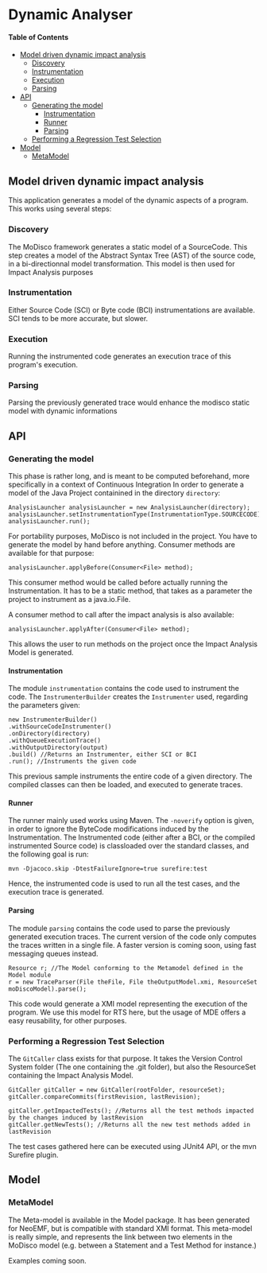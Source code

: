 # Dynamic Analyser

#### Table of Contents
  * [Model driven dynamic impact analysis](#model-driven-dynamic-impact-analysis)
    + [Discovery](#discovery)
    + [Instrumentation](#instrumentation)
    + [Execution](#execution)
    + [Parsing](#parsing)
  * [API](#api)
    + [Generating the model](#generating-the-model)
      - [Instrumentation](#instrumentation-1)
      - [Runner](#runner)
      - [Parsing](#parsing-1)
    + [Performing a Regression Test Selection](#performing-a-regression-test-selection)
  * [Model](#model)
    + [MetaModel](#metamodel)
    
## Model driven dynamic impact analysis

This application generates a model of the dynamic aspects of a program.
This works using several steps: 

### Discovery 

The MoDisco framework generates a static model of a SourceCode. This step creates a model of the Abstract Syntax Tree (AST) of the source code, in a bi-directionnal model transformation. This model is then used for Impact Analysis purposes

### Instrumentation 

Either Source Code (SCI) or Byte code (BCI) instrumentations are available. SCI tends to be more accurate, but slower.

### Execution

Running the instrumented code generates an execution trace of this program's execution.

### Parsing 

Parsing the previously generated trace would enhance the modisco static model with dynamic informations

## API

### Generating the model

This phase is rather long, and is meant to be computed beforehand, more specifically in a context of Continuous Integration
In order to generate a model of the Java Project containined in the directory `directory`:

```
AnalysisLauncher analysisLauncher = new AnalysisLauncher(directory);
analysisLauncher.setInstrumentationType(InstrumentationType.SOURCECODE);
analysisLauncher.run();
```
For portability purposes, MoDisco is not included in the project. You have to generate the model by hand before anything. 
Consumer methods are available for that purpose:

```
analysisLauncher.applyBefore(Consumer<File> method);
```

This consumer method would be called before actually running the Instrumentation. It has to be a static method, that takes as a parameter the project to instrument as a java.io.File. 

A consumer method to call after the impact analysis is also available: 

```
analysisLauncher.applyAfter(Consumer<File> method);
```

This allows the user to run methods on the project once the Impact Analysis Model is generated.

#### Instrumentation

The module `instrumentation` contains the code used to instrument the code. The `InstrumenterBuilder` creates the `Instrumenter` used, regarding the parameters given:  

```
new InstrumenterBuilder()
.withSourceCodeInstrumenter()
.onDirectory(directory)
.withQueueExecutionTrace()
.withOutputDirectory(output)
.build() //Returns an Instrumenter, either SCI or BCI
.run(); //Instruments the given code
```

This previous sample instruments the entire code of a given directory. The compiled classes can then be loaded, and executed to generate traces. 

#### Runner 

The runner mainly used works using Maven. The `-noverify` option is given, in order to ignore the ByteCode modifications induced by the Instrumentation. The Instrumented code (either after a BCI, or the compiled instrumented Source code) is classloaded over the standard classes, and the following goal is run: 

`mvn -Djacoco.skip -DtestFailureIgnore=true surefire:test`

Hence, the instrumented code is used to run all the test cases, and the execution trace is generated. 

#### Parsing

The module `parsing` contains the code used to parse the previously generated execution traces. The current version of the code only computes the traces written in a single file. A faster version is coming soon, using fast messaging queues instead.

```
Resource r; //The Model conforming to the Metamodel defined in the Model module
r = new TraceParser(File theFile, File theOutputModel.xmi, ResourceSet moDiscoModel).parse();
```

This code would generate a XMI model representing the execution of the program. We use this model for RTS here, but the usage of MDE offers a easy reusability, for other purposes. 

### Performing a Regression Test Selection

The `GitCaller` class exists for that purpose. It takes the Version Control System folder (The one containing the .git folder), but also the ResourceSet containing the Impact Analysis Model. 

```
GitCaller gitCaller = new GitCaller(rootFolder, resourceSet);
gitCaller.compareCommits(firstRevision, lastRevision);

gitCaller.getImpactedTests(); //Returns all the test methods impacted by the changes induced by lastRevision
gitCaller.getNewTests(); //Returns all the new test methods added in lastRevision
```
The test cases gathered here can be executed using JUnit4 API, or the mvn Surefire plugin. 

## Model 

### MetaModel 

The Meta-model is available in the Model package. It has been generated for NeoEMF, but is compatible with standard XMI format. This meta-model is really simple, and represents the link between two elements in the MoDisco model (e.g. between a Statement and a Test Method for instance.) 

Examples coming soon. 



